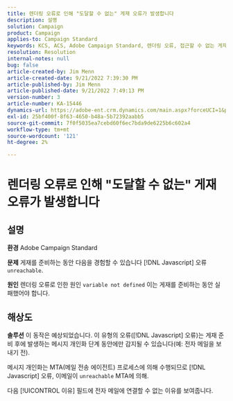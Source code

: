 ```yaml
---
title: 렌더링 오류로 인해 "도달할 수 없는" 게재 오류가 발생합니다
description: 설명
solution: Campaign
product: Campaign
applies-to: Campaign Standard
keywords: KCS, ACS, Adobe Campaign Standard, 렌더링 오류, 접근할 수 없는 게재 실패
resolution: Resolution
internal-notes: null
bug: false
article-created-by: Jim Menn
article-created-date: 9/21/2022 7:39:30 PM
article-published-by: Jim Menn
article-published-date: 9/21/2022 7:49:13 PM
version-number: 3
article-number: KA-15446
dynamics-url: https://adobe-ent.crm.dynamics.com/main.aspx?forceUCI=1&pagetype=entityrecord&etn=knowledgearticle&id=31bf9718-e539-ed11-9db1-0022480866ad
exl-id: 25bf400f-8f63-4650-b48a-5b72392aabb5
source-git-commit: 7f0f5035ea7cebd60f6ec7bda9de6225b6c602a4
workflow-type: tm+mt
source-wordcount: '121'
ht-degree: 2%

---
```


# 렌더링 오류로 인해 &quot;도달할 수 없는&quot; 게재 오류가 발생합니다

## 설명


<b>환경</b>
Adobe Campaign Standard

<b>문제</b>
게재를 준비하는 동안 다음을 경험할 수 있습니다 [!DNL Javascript] 오류 `unreachable`.

<b>원인</b>
렌더링 오류로 인한 원인 `variable not defined` 이는 게재를 준비하는 동안 실패했어야 합니다.


## 해상도


<b>솔루션</b>
이 동작은 예상되었습니다. 이 유형의 오류([!DNL Javascript] 오류)는 게재 준비 후에 발생하는 메시지 개인화 단계 동안에만 감지될 수 있습니다(예: 전자 메일을 보내기 전).

메시지 개인화는 MTA(메일 전송 에이전트) 프로세스에 의해 수행되므로 [!DNL Javascript] 오류, 이메일이 `unreachable` MTA에 의해.

다음 [!UICONTROL 이유] 필드에 전자 메일에 연결할 수 없는 이유를 보여줍니다.
